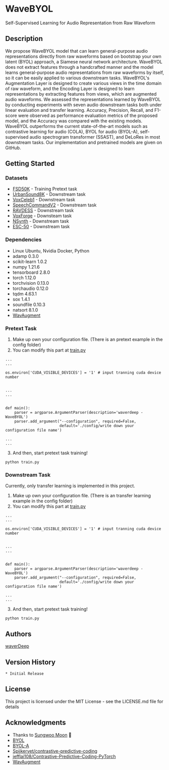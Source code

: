 # WaveBYOL

Self-Supervised Learning for Audio Representation from Raw Waveform

## Description
We propose WaveBYOL model that can learn general-purpose audio representations directly from raw waveforms based on bootstrap your own latent (BYOL) approach, a Siamese neural network architecture. WaveBYOL does not extract features through a handcrafted manner and the model learns general-purpose audio representations from raw waveforms by itself, so it can be easily applied to various downstream tasks. WaveBYOL's Augmentation Layer is designed to create various views in the time domain of raw waveform, and the Encoding Layer is designed to learn representations by extracting features from views, which are augmented audio waveforms. We assessed the representations learned by WaveBYOL by conducting experiments with seven audio downstream tasks both under linear evaluation and transfer learning. Accuracy, Precision, Recall, and F1-score were observed as performance evaluation metrics of the proposed model, and the Accuracy was compared with the existing models. WaveBYOL outperforms the current state-of-the-art models such as contrastive learning for audio (COLA), BYOL for audio (BYOL-A), self-supervised audio spectrogram transformer (SSAST), and DeLoRes in most downstream tasks. Our implementation and pretrained models are given on GitHub.

## Getting Started

### Datasets
* [FSD50K](https://arxiv.org/abs/2010.00475) - Training Pretext task
* [UrbanSound8K](https://urbansounddataset.weebly.com/urbansound8k.html) - Downstream task
* [VoxCeleb1](https://www.robots.ox.ac.uk/~vgg/data/voxceleb/vox1.html) - Downstream task
* [SpeechCommandV2](https://arxiv.org/abs/1804.03209) - Downstream task
* [RAVDESS](https://smartlaboratory.org/ravdess/) - Downstream task
* [VoxForge](http://www.voxforge.org/home) - Downsteam task
* [NSynth](https://magenta.tensorflow.org/nsynth) - Downstream task
* [ESC-50](https://github.com/karolpiczak/ESC-50) - Downstream task

### Dependencies

* Linux Ubuntu, Nvidia Docker, Python
* adamp 0.3.0
* scikit-learn 1.0.2
* numpy 1.21.6
* tensorboard 2.8.0
* torch 1.12.0
* torchvision 0.13.0
* torchaudio 0.12.0
* tqdm 4.63.1
* sox 1.4.1
* soundfile 0.10.3
* natsort 8.1.0
* [WavAugment](https://github.com/facebookresearch/WavAugment)

### Pretext Task

1. Make up own your configuration file.  (There is an pretext example in the config folder)
2. You can modify this part at [train.py](https://github.com/waverDeep/ImageBYOL/blob/master/train.py)
```
...
...

os.environ['CUDA_VISIBLE_DEVICES'] = '1' # input tranning cuda device number


...
...


def main():
    parser = argparse.ArgumentParser(description='waverdeep - WaveBYOL')
    parser.add_argument("--configuration", required=False,
                        default='./config/write down your configuration file name')
                        
...
...

```
3. And then, start pretext task training!
```
python train.py
```


### Downstream Task

Currently, only transfer learning is implemented in this project.
1. Make up own your configuration file.  (There is an transfer learning example in the config folder)
2. You can modify this part at [train.py](https://github.com/waverDeep/ImageBYOL/blob/master/train.py)
```
...
...

os.environ['CUDA_VISIBLE_DEVICES'] = '1' # input tranning cuda device number


...
...


def main():
    parser = argparse.ArgumentParser(description='waverdeep - WaveBYOL')
    parser.add_argument("--configuration", required=False,
                        default='./config/write down your configuration file name')
                        
...
...
```

3. And then, start pretext task training!

```
python train.py
```


## Authors

[waverDeep](https://github.com/waverDeep)

## Version History

    * Initial Release

## License

This project is licensed under the MIT License - see the LICENSE.md file for details

## Acknowledgments

* Thanks to [Sungwoo Moon](https://github.com/Moon-sung-woo) 🙏
* [BYOL](https://github.com/lucidrains/byol-pytorch)
* [BYOL-A](https://github.com/nttcslab/byol-a)
* [Spijkervet/contrastive-predictive-coding](https://github.com/Spijkervet/contrastive-predictive-coding)
* [jefflai108/Contrastive-Predictive-Coding-PyTorch](https://github.com/jefflai108/Contrastive-Predictive-Coding-PyTorch)
* [WavAugment](https://github.com/facebookresearch/WavAugment)
